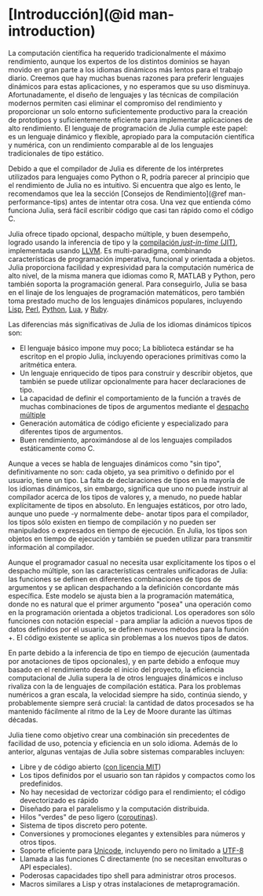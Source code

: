 # [Introducción](@id man-introduction)

La computación científica ha requerido tradicionalmente el máximo rendimiento, aunque los expertos de los distintos  dominios se hayan movido en gran parte a los idiomas dinámicos más lentos para el trabajo diario. Creemos que hay muchas buenas razones para preferir lenguajes dinámicos para estas aplicaciones, y no esperamos que su uso disminuya. Afortunadamente, el diseño de lenguajes y las técnicas de compilación modernos permiten casi eliminar el compromiso del rendimiento y proporcionar un solo entorno suficientemente productivo para la creación de prototipos y suficientemente eficiente para implementar aplicaciones de alto rendimiento. El lenguaje de programación de Julia cumple este papel: es un lenguaje dinámico y flexible, apropiado para la computación científica y numérica, con un rendimiento comparable al de los lenguajes tradicionales de tipo estático.

Debido a que el compilador de Julia es diferente de los intérpretes utilizados para lenguajes como Python o R, podría parecer al principio que el rendimiento de Julia no es intuitivo. Si encuentra que algo es lento, le recomendamos que lea la sección [Consejos de Rendimiento](@ref man-performance-tips) antes de intentar otra cosa. Una vez que entienda cómo funciona Julia, será fácil escribir código que casi tan rápido como el código C.

Julia ofrece tipado opcional, despacho múltiple, y buen desempeño, logrado usando la inferencia de tipo y la [compilación *just-in-time* (JIT)](https://en.wikipedia.org/wiki/Just-in-time_compilation),
implementada usando [LLVM](https://en.wikipedia.org/wiki/Low_Level_Virtual_Machine). Es multi-paradigma, combinando características de programación imperativa, funcional y orientada a objetos. Julia proporciona facilidad y expresividad para la computación numérica de alto nivel, de la misma manera que idiomas como R, MATLAB y Python, pero también soporta la programación general. Para conseguirlo, Julia se basa en el linaje de los lenguajes de programación matemáticos, pero también toma prestado mucho de los lenguajes dinámicos populares, incluyendo [Lisp](https://en.wikipedia.org/wiki/Lisp_(programming_language)), [Perl](https://en.wikipedia.org/wiki/Perl_(programming_language)),
[Python](https://en.wikipedia.org/wiki/Python_(programming_language)), [Lua](https://en.wikipedia.org/wiki/Lua_(programming_language)),
y [Ruby](https://en.wikipedia.org/wiki/Ruby_(programming_language)).

Las diferencias más significativas de Julia de los idiomas dinámicos típicos son:

  * El lenguaje básico impone muy poco; La biblioteca estándar se ha escritop en el propio Julia, incluyendo operaciones primitivas como la aritmética entera.
  * Un lenguaje enriquecido de tipos para construir y describir objetos, que también se puede utilizar opcionalmente para hacer declaraciones de tipo.
  * La capacidad de definir el comportamiento de la función a través de muchas combinaciones de tipos de argumentos mediante el [despacho múltiple](https://en.wikipedia.org/wiki/Multiple_dispatch)
  * Generación automática de código eficiente y especializado para diferentes tipos de argumentos.
  * Buen rendimiento, aproximándose al de los lenguajes compilados estáticamente como C.

Aunque a veces se habla de lenguajes dinámicos como "sin tipo", definitivamente no son: cada objeto, ya sea primitivo o definido por el usuario, tiene un tipo. La falta de declaraciones de tipos en la mayoría de los idiomas dinámicos, sin embargo, significa que uno no puede instruir al compilador acerca de los tipos de valores y, a menudo, no puede hablar explícitamente de tipos en absoluto. En lenguajes estáticos, por otro lado, aunque uno puede -y normalmente debe- anotar tipos para el compilador, los tipos sólo existen en tiempo de compilación y no pueden ser manipulados o expresados en tiempo de ejecución. En Julia, los tipos son objetos en tiempo de ejecución y también se pueden utilizar para transmitir información al compilador.

Aunque el programador casual no necesita usar explícitamente los tipos o el despacho múltiple, son las características centrales unificadoras de Julia: las funciones se definen en diferentes combinaciones de tipos de argumentos y se aplican despachando a la definición concordante más específica. Este modelo se ajusta bien a la programación matemática, donde no es natural que el primer argumento "posea" una operación como en la programación orientada a objetos tradicional. Los operadores son sólo funciones con notación especial - para ampliar la adición a nuevos tipos de datos definidos por el usuario, se definen nuevos métodos para la función +. El código existente se aplica sin problemas a los nuevos tipos de datos.

En parte debido a la inferencia de tipo en tiempo de ejecución (aumentada por anotaciones de tipos opcionales), y en parte debido a enfoque muy basado en el rendimiento desde el inicio del proyecto, la eficiencia computacional de Julia supera la de otros lenguajes dinámicos e incluso rivaliza con la de lenguajes de compilación estática. Para los problemas numéricos a gran escala, la velocidad siempre ha sido, continúa siendo, y probablemente siempre será crucial: la cantidad de datos procesados se ha mantenido fácilmente al ritmo de la Ley de Moore durante las últimas décadas.

Julia tiene como objetivo crear una combinación sin precedentes de facilidad de uso, potencia y eficiencia en un solo idioma. Además de lo anterior, algunas ventajas de Julia sobre sistemas comparables incluyen:

  * Libre y de código abierto ([con licencia MIT](https://github.com/JuliaLang/julia/blob/master/LICENSE.md))
  * Los tipos definidos por el usuario son tan rápidos y compactos como los predefinidos.
  * No hay necesidad de vectorizar código para el rendimiento; el código devectorizado es rápido
  * Diseñado para el paralelismo y la computación distribuida.
  * Hilos "verdes" de peso ligero ([coroutinas](https://en.wikipedia.org/wiki/Coroutine)).
  * Sistema de tipos discreto pero potente.
  * Conversiones y promociones elegantes y extensibles para números y otros tipos.
  * Soporte eficiente para [Unicode](https://en.wikipedia.org/wiki/Unicode), incluyendo pero no 
  limitado a [UTF-8](https://en.wikipedia.org/wiki/UTF-8)
  * Llamada a las funciones C directamente (no se necesitan envolturas o API especiales).
  * Poderosas capacidades tipo shell para administrar otros procesos.
  * Macros similares a Lisp y otras instalaciones de metaprogramación.
